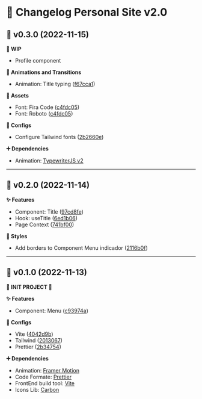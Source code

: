 # 📑 Changelog Personal Site v2.0

<!-- Link e.g.: -->
<!-- ([SHA_RESUME](https://github.com/HenriqueArtur/Personal-Site-2.0/commit/COMMIT_SHA)) -->

## 🔖 v0.3.0 (2022-11-15)

**🚧 WIP**
- Profile component

**💫 Animations and Transitions**
- Animation: Title typing ([f67cca1](https://github.com/HenriqueArtur/Personal-Site-2.0/commit/f67cca1a0314a7d16dcc9d7734bed7d7c8bb2ff2))

**🍱 Assets**
- Font: Fira Code ([c4fdc05](https://github.com/HenriqueArtur/Personal-Site-2.0/commit/c4fdc05685f5d08b078c28010691ceddd6a6ddb5)) 
- Font: Roboto ([c4fdc05](https://github.com/HenriqueArtur/Personal-Site-2.0/commit/c4fdc05685f5d08b078c28010691ceddd6a6ddb5)) 

**🔧 Configs**
- Configure Tailwind fonts ([2b2660e](https://github.com/HenriqueArtur/Personal-Site-2.0/commit/2b2660e42c139094fef9d302a8ec571bc2ec034b)) 

**➕ Dependencies**
- Animation: [TypewriterJS v2](https://github.com/tameemsafi/typewriterjs)

-------------------

## 🔖 v0.2.0 (2022-11-14)
**✨ Features**
- Component: Title ([97cd8fe](https://github.com/HenriqueArtur/Personal-Site-2.0/commit/97cd8fe0d689e4aa9b1bb10a8c44c477c15b98c8))
- Hook: useTitle ([6ed1b06](https://github.com/HenriqueArtur/Personal-Site-2.0/commit/6ed1b069113dde82bf7906af0c8bfeb9c343b5ea))
- Page Context ([741bf00](https://github.com/HenriqueArtur/Personal-Site-2.0/commit/741bf00c4c68f81536ba263bb636d70847ca6faa))

**💅 Styles**
- Add borders to Component Menu indicador ([2116b0f](https://github.com/HenriqueArtur/Personal-Site-2.0/commit/2116b0f76a63f0f223623ad25a1bc36bcc0d0e77))

-------------------

## 🔖 v0.1.0 (2022-11-13)

**🎉 INIT PROJECT 🎉**

**✨ Features**
- Component: Menu ([c93974a](https://github.com/HenriqueArtur/Personal-Site-2.0/commit/c93974aa7a8041a0508a72a81aa3451761df2e7a))

**🔧 Configs**
- Vite ([4042d9b](https://github.com/HenriqueArtur/Personal-Site-2.0/commit/4042d9bfc9ee41fdd24f9c0e00eadc61c34665a1))
- Tailwind ([2013067](https://github.com/HenriqueArtur/Personal-Site-2.0/commit/2013067c2796b257014b37fb8b0ca6c4d62346be))
- Prettier ([2b34754](https://github.com/HenriqueArtur/Personal-Site-2.0/commit/2b347546e9d12efce2cf2a3d89007eea1ba3ce06))

**➕ Dependencies**
- Animation: [Framer Motion](https://www.framer.com/motion/)
- Code Formate: [Prettier](https://prettier.io/)
- FrontEnd build tool: [Vite](https://vitejs.dev/)
- Icons Lib: [Carbon](https://carbondesignsystem.com/guidelines/icons/code/)